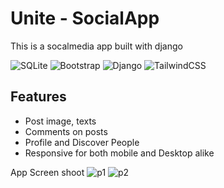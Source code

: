 # Unite - SocialApp
This is a  socalmedia app built with django

![SQLite](https://img.shields.io/badge/sqlite-%2307405e.svg?style=for-the-badge&logo=sqlite&logoColor=white)
![Bootstrap](https://img.shields.io/badge/bootstrap-%238511FA.svg?style=for-the-badge&logo=bootstrap&logoColor=white)
![Django](https://img.shields.io/badge/django-%23092E20.svg?style=for-the-badge&logo=django&logoColor=white)
![TailwindCSS](https://img.shields.io/badge/tailwindcss-%2338B2AC.svg?style=for-the-badge&logo=tailwind-css&logoColor=white)

## Features
* Post image, texts
* Comments on posts 
* Profile and Discover People
* Responsive for both mobile and Desktop alike

App Screen shoot
![p1](https://github.com/Coderllkey/UnitySocialApp/assets/86723226/850f430e-e2dd-4ffb-9f22-d7da3da8d3d7)
![p2](https://github.com/Coderllkey/UnitySocialApp/assets/86723226/b718a61b-e57c-4e26-9651-1f79831c5403)


